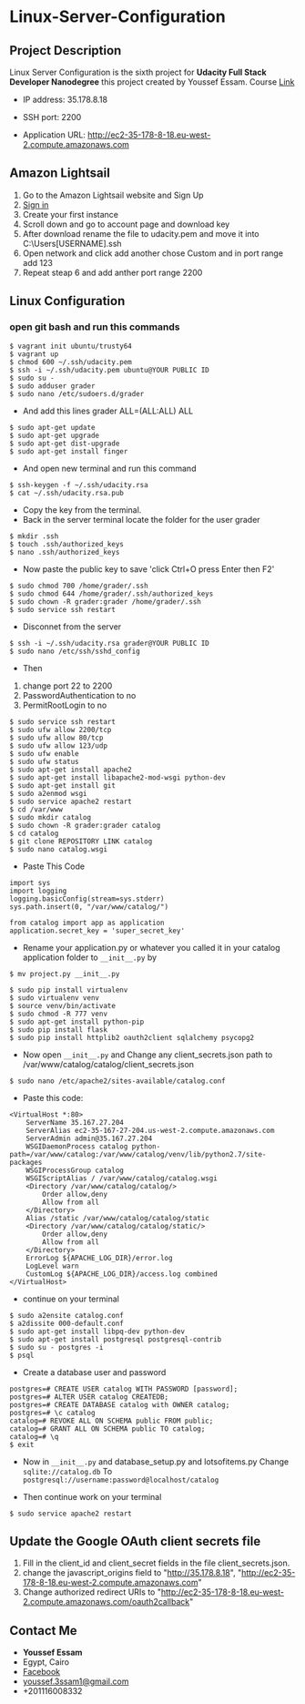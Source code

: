 # Linux-Server-Configuration



## Project Description

Linux Server Configuration is the sixth project for **Udacity Full Stack Developer Nanodegree** this project created by Youssef Essam.
Course <a href="https://eg.udacity.com/course/full-stack-web-developer-nanodegree--nd004">Link</a>

* IP address: 35.178.8.18

* SSH port: 2200

* Application URL: <a href = "http://ec2-35-178-8-18.eu-west-2.compute.amazonaws.com" >http://ec2-35-178-8-18.eu-west-2.compute.amazonaws.com</a>
## Amazon Lightsail

1. Go to the Amazon Lightsail website and Sign Up
2. <a href = "https://lightsail.aws.amazon.com/" target="_blank" >Sign in</a>
3. Create your first instance
4. Scroll down and go to account page and download key
5. After download rename the file to  udacity.pem and move it into C:\Users\[USERNAME]\.ssh
6. Open network and click add another chose Custom and in port range add 123
7. Repeat steap 6 and add anther port range 2200

## Linux Configuration
### open git bash and run this commands

```
$ vagrant init ubuntu/trusty64
$ vagrant up
$ chmod 600 ~/.ssh/udacity.pem
$ ssh -i ~/.ssh/udacity.pem ubuntu@YOUR PUBLIC ID
$ sudo su -
$ sudo adduser grader
$ sudo nano /etc/sudoers.d/grader
```
* And add this lines grader ALL=(ALL:ALL) ALL
```
$ sudo apt-get update
$ sudo apt-get upgrade
$ sudo apt-get dist-upgrade
$ sudo apt-get install finger
```
* And open new terminal and run this command 
```
$ ssh-keygen -f ~/.ssh/udacity.rsa
$ cat ~/.ssh/udacity.rsa.pub
```
* Copy the key from the terminal.
* Back in the server terminal locate the folder for the user grader
```
$ mkdir .ssh
$ touch .ssh/authorized_keys
$ nano .ssh/authorized_keys
```
* Now paste the public key to save 'click Ctrl+O press Enter then F2'
```
$ sudo chmod 700 /home/grader/.ssh
$ sudo chmod 644 /home/grader/.ssh/authorized_keys 
$ sudo chown -R grader:grader /home/grader/.ssh
$ sudo service ssh restart
```
* Disconnet from the server
```
$ ssh -i ~/.ssh/udacity.rsa grader@YOUR PUBLIC ID
$ sudo nano /etc/ssh/sshd_config
```
* Then
1. change port 22 to 2200
2. PasswordAuthentication to no
3. PermitRootLogin to no

```
$ sudo service ssh restart
$ sudo ufw allow 2200/tcp
$ sudo ufw allow 80/tcp
$ sudo ufw allow 123/udp
$ sudo ufw enable
$ sudo ufw status
$ sudo apt-get install apache2
$ sudo apt-get install libapache2-mod-wsgi python-dev
$ sudo apt-get install git
$ sudo a2enmod wsgi
$ sudo service apache2 restart
$ cd /var/www
$ sudo mkdir catalog
$ sudo chown -R grader:grader catalog
$ cd catalog
$ git clone REPOSITORY LINK catalog
$ sudo nano catalog.wsgi
```
* Paste This Code
```
import sys
import logging
logging.basicConfig(stream=sys.stderr)
sys.path.insert(0, "/var/www/catalog/")

from catalog import app as application
application.secret_key = 'super_secret_key'
```
* Rename your application.py or whatever you called it in your catalog application folder to ```__init__.py``` by 
``` 
$ mv project.py __init__.py 
```

```
$ sudo pip install virtualenv
$ sudo virtualenv venv
$ source venv/bin/activate
$ sudo chmod -R 777 venv
$ sudo apt-get install python-pip
$ sudo pip install flask
$ sudo pip install httplib2 oauth2client sqlalchemy psycopg2
```

* Now open ```__init__.py``` and Change any client_secrets.json path to /var/www/catalog/catalog/client_secrets.json
```
$ sudo nano /etc/apache2/sites-available/catalog.conf
```
* Paste this code:
```
<VirtualHost *:80>
    ServerName 35.167.27.204
    ServerAlias ec2-35-167-27-204.us-west-2.compute.amazonaws.com
    ServerAdmin admin@35.167.27.204
    WSGIDaemonProcess catalog python-path=/var/www/catalog:/var/www/catalog/venv/lib/python2.7/site-packages
    WSGIProcessGroup catalog
    WSGIScriptAlias / /var/www/catalog/catalog.wsgi
    <Directory /var/www/catalog/catalog/>
        Order allow,deny
        Allow from all
    </Directory>
    Alias /static /var/www/catalog/catalog/static
    <Directory /var/www/catalog/catalog/static/>
        Order allow,deny
        Allow from all
    </Directory>
    ErrorLog ${APACHE_LOG_DIR}/error.log
    LogLevel warn
    CustomLog ${APACHE_LOG_DIR}/access.log combined
</VirtualHost>
```
* continue on your terminal
```
$ sudo a2ensite catalog.conf
$ a2dissite 000-default.conf
$ sudo apt-get install libpq-dev python-dev
$ sudo apt-get install postgresql postgresql-contrib
$ sudo su - postgres -i
$ psql
```
* Create a database user and password
```
postgres=# CREATE USER catalog WITH PASSWORD [password];
postgres=# ALTER USER catalog CREATEDB;
postgres=# CREATE DATABASE catalog with OWNER catalog;
postgres=# \c catalog
catalog=# REVOKE ALL ON SCHEMA public FROM public;
catalog=# GRANT ALL ON SCHEMA public TO catalog;
catalog=# \q
$ exit
```
* Now in ``` __init__.py ``` and database_setup.py and lotsofitems.py Change ``` sqlite://catalog.db ``` To ``` postgresql://username:password@localhost/catalog ```

* Then continue work on your terminal
```
$ sudo service apache2 restart
```
## Update the Google OAuth client secrets file 
1. Fill in the client_id and client_secret fields in the file client_secrets.json.
2. change the javascript_origins field to  "http://35.178.8.18", "http://ec2-35-178-8-18.eu-west-2.compute.amazonaws.com"
3. Change authorized redirect URIs to "http://ec2-35-178-8-18.eu-west-2.compute.amazonaws.com/oauth2callback"

## Contact Me

* **Youssef Essam**
* Egypt, Cairo
* <a href ="https://www.facebook.com/yossef.essam.1213">Facebook</a>
* youssef.3ssam1@gmail.com
* +201116008332

